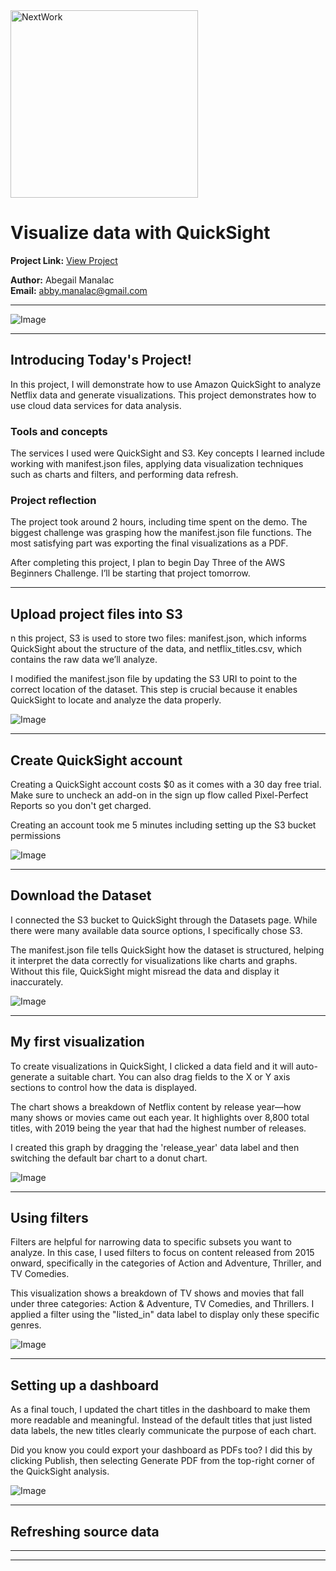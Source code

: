 <img src="https://cdn.prod.website-files.com/677c400686e724409a5a7409/6790ad949cf622dc8dcd9fe4_nextwork-logo-leather.svg" alt="NextWork" width="300" />

# Visualize data with QuickSight

**Project Link:** [View Project](http://learn.nextwork.org/projects/aws-analytics-quicksight)

**Author:** Abegail Manalac  
**Email:** abby.manalac@gmail.com

---

![Image](http://learn.nextwork.org/excited_gray_zealous_miracle_fruit/uploads/aws-analytics-quicksight_6c7f7ef0)

---

## Introducing Today's Project!

In this project, I will demonstrate how to use Amazon QuickSight to analyze Netflix data and generate visualizations. This project demonstrates how to use cloud data services for data analysis.

### Tools and concepts

The services I used were QuickSight and S3. Key concepts I learned include working with manifest.json files, applying data visualization techniques such as charts and filters, and performing data refresh.

### Project reflection

The project took around 2 hours, including time spent on the demo. The biggest challenge was grasping how the manifest.json file functions. The most satisfying part was exporting the final visualizations as a PDF.

After completing this project, I plan to begin Day Three of the AWS Beginners Challenge. I’ll be starting that project tomorrow.

---

## Upload project files into S3

n this project, S3 is used to store two files: manifest.json, which informs QuickSight about the structure of the data, and netflix_titles.csv, which contains the raw data we’ll analyze.

I modified the manifest.json file by updating the S3 URI to point to the correct location of the dataset. This step is crucial because it enables QuickSight to locate and analyze the data properly.

![Image](http://learn.nextwork.org/excited_gray_zealous_miracle_fruit/uploads/aws-analytics-quicksight_3c3cd85a)

---

## Create QuickSight account

Creating a QuickSight account costs $0 as it comes with a 30 day free trial. Make sure to uncheck an add-on in the sign up flow called Pixel-Perfect Reports so you don't get charged.

Creating an account took me 5 minutes including setting up the S3 bucket permissions

![Image](http://learn.nextwork.org/excited_gray_zealous_miracle_fruit/uploads/aws-analytics-quicksight_f4ab4214)

---

## Download the Dataset

I connected the S3 bucket to QuickSight through the Datasets page. While there were many available data source options, I specifically chose S3.

The manifest.json file tells QuickSight how the dataset is structured, helping it interpret the data correctly for visualizations like charts and graphs. Without this file, QuickSight might misread the data and display it inaccurately.

![Image](http://learn.nextwork.org/excited_gray_zealous_miracle_fruit/uploads/aws-analytics-quicksight_6f874996)

---

## My first visualization

To create visualizations in QuickSight, I clicked a data field and it will auto-generate a suitable chart. You can also drag fields to the X or Y axis sections to control how the data is displayed.

The chart shows a breakdown of Netflix content by release year—how many shows or movies came out each year. It highlights over 8,800 total titles, with 2019 being the year that had the highest number of releases.

I created this graph by dragging the 'release_year' data label and then switching the default bar chart to a donut chart.

![Image](http://learn.nextwork.org/excited_gray_zealous_miracle_fruit/uploads/aws-analytics-quicksight_aff3aad7)

---

## Using filters

Filters are helpful for narrowing data to specific subsets you want to analyze. In this case, I used filters to focus on content released from 2015 onward, specifically in the categories of Action and Adventure, Thriller, and TV Comedies.

This visualization shows a breakdown of TV shows and movies that fall under three categories: Action & Adventure, TV Comedies, and Thrillers. I applied a filter using the "listed_in" data label to display only these specific genres.

![Image](http://learn.nextwork.org/excited_gray_zealous_miracle_fruit/uploads/aws-analytics-quicksight_c32248c5)

---

## Setting up a dashboard

As a final touch, I updated the chart titles in the dashboard to make them more readable and meaningful. Instead of the default titles that just listed data labels, the new titles clearly communicate the purpose of each chart.

Did you know you could export your dashboard as PDFs too? I did this by clicking Publish, then selecting Generate PDF from the top-right corner of the QuickSight analysis.

![Image](http://learn.nextwork.org/excited_gray_zealous_miracle_fruit/uploads/aws-analytics-quicksight_6c7f7ef0)

---

## Refreshing source data

---

---
